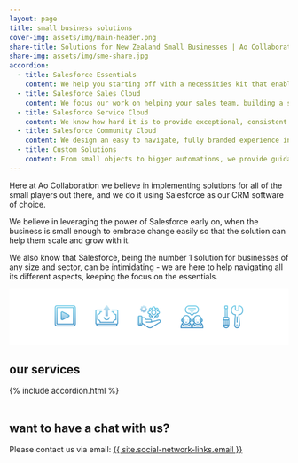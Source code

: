 ```yaml
---
layout: page
title: small business solutions
cover-img: assets/img/main-header.png
share-title: Solutions for New Zealand Small Businesses | Ao Collaboration
share-img: assets/img/sme-share.jpg
accordion: 
  - title: Salesforce Essentials
    content: We help you starting off with a necessities kit that enables you to track all communication, manage leads and opportunities, look after accounts, create dashboards and reports, and support your existing clients all in one place.
  - title: Salesforce Sales Cloud
    content: We focus our work on helping your sales team, building a solution that leverages Salesforce functionalities and matches with your already existing processes. The Sales Cloud takes you from lead to conversion all in one place, providing a platform for you to manage all aspects of your sales funnel.
  - title: Salesforce Service Cloud
    content: We know how hard it is to provide exceptional, consistent customer service when, by nature, customer communication is all over the place. The Service Cloud connects customer service, digital service, and field service by drawing it all in a single place. Salesforce functionalities adapt to your specific needs, and we help you craft service tools that are relevant to what your business does.
  - title: Salesforce Community Cloud
    content: We design an easy to navigate, fully branded experience into your Salesforce for your customers and staff. The Community Cloud is an invaluable addition to any support platform, empowering all users to collaborate and quickly find the answers they seek.
  - title: Custom Solutions
    content: From small objects to bigger automations, we provide guidance and service for all those businesses who may already use any of the above clouds and want to get something more out of it. We sit with you and listen to your needs, creating with you a unique solution that works just for your business.
---
```



Here at Ao Collaboration we believe in implementing solutions for all of the small players out there, and we do it using Salesforce as our CRM software of choice.

We believe in leveraging the power of Salesforce early on, when the business is small enough to embrace change easily so that the solution can help them scale and grow with it.

We also know that Salesforce, being the number 1 solution for businesses of any size and sector, can be intimidating - we are here to help navigating all its different aspects, keeping the focus on the essentials.

![Small Business Solutions](assets/img/our-solutions.png)

## our services
{% include accordion.html %}
<br/><br/>

## want to have a chat with us?
Please contact us via email: <a href="mailto:{{ site.social-network-links.email }}">{{ site.social-network-links.email }}</a>


